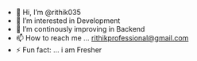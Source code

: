 - 👋 Hi, I’m @rithik035
- 👀 I’m interested in Development
- 🌱 I’m continously improving in Backend
- 📫 How to reach me ... rithikprofessional@gmail.com
- ⚡ Fun fact: ... i am Fresher

<!---
rithik035/rithik035 is a ✨ special ✨ repository because its `README.md` (this file) appears on your GitHub profile.
You can click the Preview link to take a look at your changes.
--->
